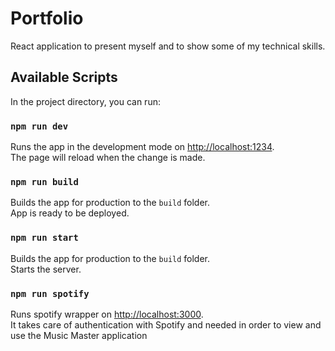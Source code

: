 # Portfolio

React application to present myself and to show some of my technical skills.

## Available Scripts

In the project directory, you can run:

### `npm run dev`

Runs the app in the development mode on [http://localhost:1234](http://localhost:1234).\
The page will reload when the change is made.

### `npm run build`

Builds the app for production to the `build` folder.\
App is ready to be deployed.

### `npm run start`

Builds the app for production to the `build` folder.\
Starts the server.

### `npm run spotify`

Runs spotify wrapper on [http://localhost:3000](http://localhost:3000).\
It takes care of authentication with Spotify and needed in order to view and use the Music Master application
